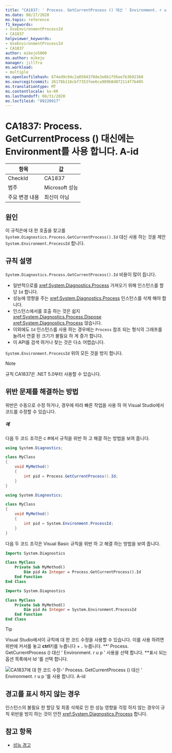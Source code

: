 ```yaml
---
title: "CA1837: ' Process. GetCurrentProcess () 대신 ' Environment. r u p '를 사용 합니다. A-id"
ms.date: 08/27/2020
ms.topic: reference
f1_keywords:
- UseEnvironmentProcessId
- CA1837
helpviewer_keywords:
- UseEnvironmentProcessId
- CA1837
author: mikejo5000
ms.author: mikejo
manager: jillfra
ms.workload:
- multiple
ms.openlocfilehash: 674ed9c94c2a0504370de3e8b1f95ee7b3692368
ms.sourcegitcommit: 26178b116cbf7353fee6ca989b8d872114f7b405
ms.translationtype: MT
ms.contentlocale: ko-KR
ms.lasthandoff: 08/31/2020
ms.locfileid: "89220917"
---
```

# <a name="ca1837-use-environmentprocessid-instead-of-processgetcurrentprocessid"></a>CA1837: Process. GetCurrentProcess () 대신에는 Environment를 사용 합니다. A-id

|항목|값|
|-|-|
|CheckId|CA1837
|범주|Microsoft 성능|
|주요 변경 내용|최신이 아님|

## <a name="cause"></a>원인

이 규칙은에 대 한 호출을 찾고를 `System.Diagnostics.Process.GetCurrentProcess().Id` 대신 사용 하는 것을 제안 `System.Environment.ProcessId` 합니다.

## <a name="rule-description"></a>규칙 설명

`System.Diagnostics.Process.GetCurrentProcess().Id` 비용이 많이 듭니다.

- 일반적으로를 <xref:System.Diagnostics.Process> 가져오기 위해 인스턴스를 할당 `Id` 합니다.
- 성능에 영향을 주는 <xref:System.Diagnostics.Process> 인스턴스를 삭제 해야 합니다.
- 인스턴스에서를 호출 하는 것은 쉽지 <xref:System.Diagnostics.Process.Dispose> <xref:System.Diagnostics.Process> 않습니다.
- 이외에도 `Id` 인스턴스를 사용 하는 경우에는 `Process` 참조 되는 형식의 그래프를 늘려서 연결 된 크기가 불필요 하 게 증가 합니다.
- 이 API를 검색 하거나 찾는 것은 다소 어렵습니다.

`System.Environment.ProcessId` 위의 모든 것을 방지 합니다.

> [!NOTE]
> 규칙 CA1837은 .NET 5.0부터 사용할 수 있습니다.

## <a name="how-to-fix-violations"></a>위반 문제를 해결하는 방법

위반은 수동으로 수정 하거나, 경우에 따라 빠른 작업을 사용 하 여 Visual Studio에서 코드를 수정할 수 있습니다.

##### <a name="examples"></a>예

다음 두 코드 조각은 c #에서 규칙을 위반 하 고 해결 하는 방법을 보여 줍니다.

```csharp
using System.Diagnostics;

class MyClass
{
    void MyMethod()
    {
        int pid = Process.GetCurrentProcess().Id;
    }
}
```

```csharp
using System.Diagnostics;

class MyClass
{
    void MyMethod()
    {
        int pid = System.Environment.ProcessId;
    }
}
```

다음 두 코드 조각은 Visual Basic 규칙을 위반 하 고 해결 하는 방법을 보여 줍니다.

```vb
Imports System.Diagnostics

Class MyClass
    Private Sub MyMethod()
        Dim pid As Integer = Process.GetCurrentProcess().Id
    End Function
End Class
```

```vb
Imports System.Diagnostics

Class MyClass
    Private Sub MyMethod()
        Dim pid As Integer = System.Environment.ProcessId
    End Function
End Class
```

> [!TIP]
> Visual Studio에서이 규칙에 대 한 코드 수정을 사용할 수 있습니다. 이를 사용 하려면 위반에 커서를 놓고 **ctrl**키를 누릅니다 + **.** 누릅니다. **' Process. GetCurrentProcess () 대신 ' Environment. r u p ' 사용을 선택 합니다. **표시 되는 옵션 목록에서 Id '를 선택 합니다.
>
> ![CA1837에 대 한 코드 수정-' Process. GetCurrentProcess () 대신 ' Environment. r u p '를 사용 합니다. A-id](media/ca1837-codefix.png)

## <a name="when-to-suppress-warnings"></a>경고를 표시 하지 않는 경우

인스턴스의 불필요 한 할당 및 최종 삭제로 인 한 성능 영향을 걱정 하지 않는 경우이 규칙 위반을 방지 하는 것이 안전 <xref:System.Diagnostics.Process> 합니다.

## <a name="see-also"></a>참고 항목

- [성능 경고](../code-quality/performance-warnings.md)
